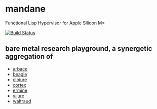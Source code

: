 # mandane
Functional Lisp Hypervisor for Apple Silicon M*

[![Build Status](https://travis-ci.org/arbace/mandane.svg?branch=master)](https://travis-ci.org/arbace/mandane)
## bare metal research playground, a synergetic aggregation of
- [arbace](https://github.com/bodza/arbace)
- [beagle](https://github.com/bodza/beagle)
- [cloiure](https://github.com/bodza/cloiure)
- [cortex](https://github.com/bodza/cortex)
- [ermine](https://github.com/bodza/ermine)
- [vijure](https://github.com/bodza/vijure)
- [waltraud](https://github.com/bodza/waltraud)
